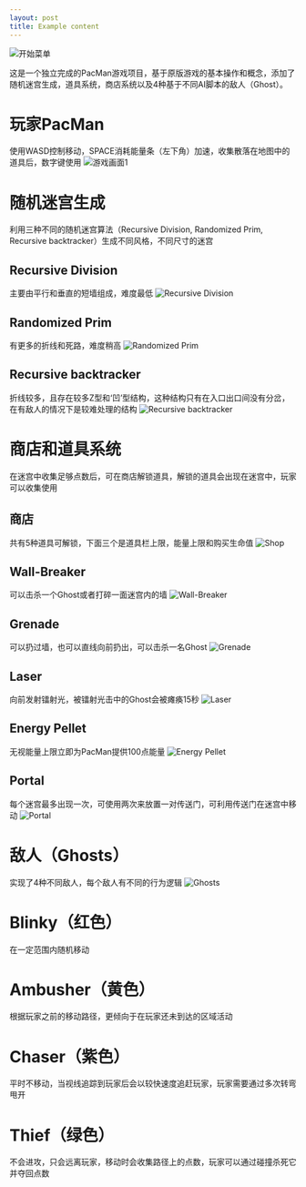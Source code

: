 ```yaml
---
layout: post
title: Example content
---
```


![开始菜单](https://github.com/NaughtyFishRei/PacManProject/raw/master/ScreenShots/1.mainmenu.PNG)

这是一个独立完成的PacMan游戏项目，基于原版游戏的基本操作和概念，添加了随机迷宫生成，道具系统，商店系统以及4种基于不同AI脚本的敌人（Ghost）。

# 玩家PacMan
使用WASD控制移动，SPACE消耗能量条（左下角）加速，收集散落在地图中的道具后，数字键使用
![游戏画面1](https://github.com/NaughtyFishRei/PacManProject/raw/master/ScreenShots/8.game.PNG)

# 随机迷宫生成
利用三种不同的随机迷宫算法（Recursive Division, Randomized Prim, Recursive backtracker）生成不同风格，不同尺寸的迷宫
## Recursive Division
主要由平行和垂直的短墙组成，难度最低
![Recursive Division](https://github.com/NaughtyFishRei/PacManProject/raw/master/ScreenShots/RD.PNG)
## Randomized Prim
有更多的折线和死路，难度稍高
![Randomized Prim](https://github.com/NaughtyFishRei/PacManProject/raw/master/ScreenShots/Prim.PNG)
## Recursive backtracker
折线较多，且存在较多Z型和‘凹’型结构，这种结构只有在入口出口间没有分岔，在有敌人的情况下是较难处理的结构
![Recursive backtracker](https://github.com/NaughtyFishRei/PacManProject/raw/master/ScreenShots/RBwithMark.png)

# 商店和道具系统
在迷宫中收集足够点数后，可在商店解锁道具，解锁的道具会出现在迷宫中，玩家可以收集使用
## 商店
共有5种道具可解锁，下面三个是道具栏上限，能量上限和购买生命值
![Shop](https://github.com/NaughtyFishRei/PacManProject/raw/master/ScreenShots/ui3.PNG)
## Wall-Breaker
可以击杀一个Ghost或者打碎一面迷宫内的墙
![Wall-Breaker](https://github.com/NaughtyFishRei/PacManProject/raw/master/ScreenShots/wallbreaker.PNG)
## Grenade
可以扔过墙，也可以直线向前扔出，可以击杀一名Ghost
![Grenade](https://github.com/NaughtyFishRei/PacManProject/raw/master/ScreenShots/grenade.PNG)
## Laser
向前发射镭射光，被镭射光击中的Ghost会被瘫痪15秒
![Laser](https://github.com/NaughtyFishRei/PacManProject/raw/master/ScreenShots/laser.PNG)
## Energy Pellet
无视能量上限立即为PacMan提供100点能量
![Energy Pellet](https://github.com/NaughtyFishRei/PacManProject/raw/master/ScreenShots/pellet.PNG)
## Portal
每个迷宫最多出现一次，可使用两次来放置一对传送门，可利用传送门在迷宫中移动
![Portal](https://github.com/NaughtyFishRei/PacManProject/raw/master/ScreenShots/portal.PNG)

# 敌人（Ghosts）
实现了4种不同敌人，每个敌人有不同的行为逻辑
![Ghosts](https://github.com/NaughtyFishRei/PacManProject/raw/master/ScreenShots/ghosts.PNG)
# Blinky（红色）
在一定范围内随机移动
# Ambusher（黄色）
根据玩家之前的移动路径，更倾向于在玩家还未到达的区域活动
# Chaser（紫色）
平时不移动，当视线追踪到玩家后会以较快速度追赶玩家，玩家需要通过多次转弯甩开
# Thief（绿色）
不会进攻，只会远离玩家，移动时会收集路径上的点数，玩家可以通过碰撞杀死它并夺回点数
